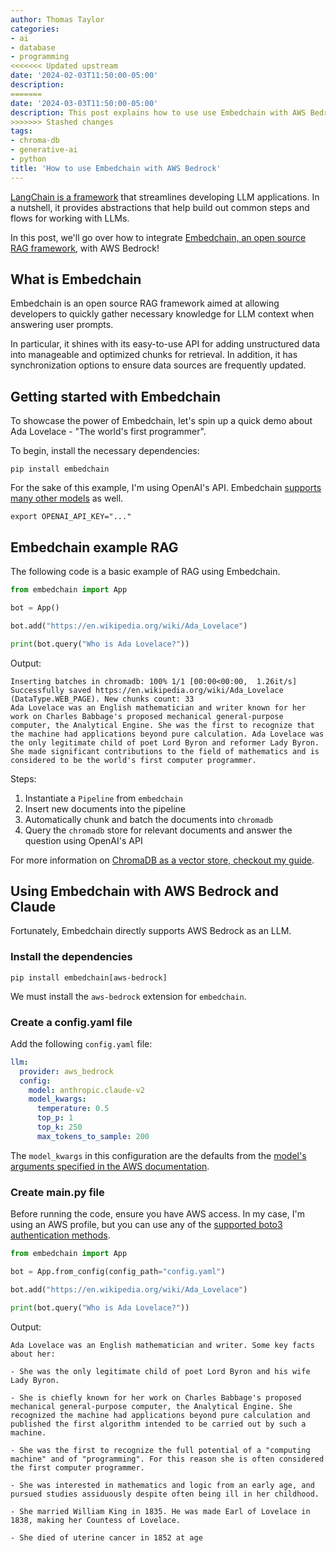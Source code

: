 ```yaml
---
author: Thomas Taylor
categories:
- ai
- database
- programming
<<<<<<< Updated upstream
date: '2024-02-03T11:50:00-05:00'
description: 
=======
date: '2024-03-03T11:50:00-05:00'
description: This post explains how to use use Embedchain with AWS Bedrock and Anthropic's LLM Claude.
>>>>>>> Stashed changes
tags:
- chroma-db
- generative-ai
- python
title: 'How to use Embedchain with AWS Bedrock'
---
```


[LangChain is a framework][1] that streamlines developing LLM applications. In a nutshell, it provides abstractions that help build out common steps and flows for working with LLMs.

In this post, we'll go over how to integrate [Embedchain, an open source RAG framework][2], with AWS Bedrock!

## What is Embedchain

Embedchain is an open source RAG framework aimed at allowing developers to quickly gather necessary knowledge for LLM context when answering user prompts.

In particular, it shines with its easy-to-use API for adding unstructured data into manageable and optimized chunks for retrieval. In addition, it has synchronization options to ensure data sources are frequently updated.

## Getting started with Embedchain

To showcase the power of Embedchain, let's spin up a quick demo about Ada Lovelace - "The world's first programmer".

To begin, install the necessary dependencies:

```shell
pip install embedchain
```

For the sake of this example, I'm using OpenAI's API. Embedchain [supports many other models][3] as well.

```shell
export OPENAI_API_KEY="..."
```

## Embedchain example RAG

The following code is a basic example of RAG using Embedchain.

```python
from embedchain import App

bot = App()

bot.add("https://en.wikipedia.org/wiki/Ada_Lovelace")

print(bot.query("Who is Ada Lovelace?"))
```

Output:

```text
Inserting batches in chromadb: 100% 1/1 [00:00<00:00,  1.26it/s]
Successfully saved https://en.wikipedia.org/wiki/Ada_Lovelace (DataType.WEB_PAGE). New chunks count: 33
Ada Lovelace was an English mathematician and writer known for her work on Charles Babbage's proposed mechanical general-purpose computer, the Analytical Engine. She was the first to recognize that the machine had applications beyond pure calculation. Ada Lovelace was the only legitimate child of poet Lord Byron and reformer Lady Byron. She made significant contributions to the field of mathematics and is considered to be the world's first computer programmer.
```

Steps:
1. Instantiate a `Pipeline` from `embedchain`
2. Insert new documents into the pipeline
3. Automatically chunk and batch the documents into `chromadb`
4. Query the `chromadb` store for relevant documents and answer the question using OpenAI's API

For more information on [ChromaDB as a vector store, checkout my guide][6].

## Using Embedchain with AWS Bedrock and Claude

Fortunately, Embedchain directly supports AWS Bedrock as an LLM. 

### Install the dependencies

```shell
pip install embedchain[aws-bedrock]
```

We must install the `aws-bedrock` extension for `embedchain`.

### Create a config.yaml file

Add the following `config.yaml` file:

```yaml
llm:
  provider: aws_bedrock
  config:
    model: anthropic.claude-v2
    model_kwargs:
      temperature: 0.5
      top_p: 1
      top_k: 250
      max_tokens_to_sample: 200
```

The `model_kwargs` in this configuration are the defaults from the [model's arguments specified in the AWS documentation][4].

### Create main.py file

Before running the code, ensure you have AWS access. In my case, I'm using an AWS profile, but you can use any of the [supported boto3 authentication methods][5].

```python
from embedchain import App

bot = App.from_config(config_path="config.yaml")

bot.add("https://en.wikipedia.org/wiki/Ada_Lovelace")

print(bot.query("Who is Ada Lovelace?"))
```

Output:

```text
Ada Lovelace was an English mathematician and writer. Some key facts about her:

- She was the only legitimate child of poet Lord Byron and his wife Lady Byron.

- She is chiefly known for her work on Charles Babbage's proposed mechanical general-purpose computer, the Analytical Engine. She recognized the machine had applications beyond pure calculation and published the first algorithm intended to be carried out by such a machine.

- She was the first to recognize the full potential of a "computing machine" and of "programming". For this reason she is often considered the first computer programmer.

- She was interested in mathematics and logic from an early age, and pursued studies assiduously despite often being ill in her childhood.

- She married William King in 1835. He was made Earl of Lovelace in 1838, making her Countess of Lovelace.

- She died of uterine cancer in 1852 at age
```

[1]: https://www.langchain.com/
[2]: https://docs.embedchain.ai/get-started/quickstart:wqa
[3]: https://docs.embedchain.ai/components/llms
[4]: https://docs.aws.amazon.com/bedrock/latest/userguide/model-parameters.html
[5]: https://boto3.amazonaws.com/v1/documentation/api/latest/guide/credentials.html#configuring-credentials
[6]: https://how.wtf/how-to-use-chroma-db-step-by-step-guide.html
